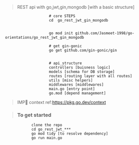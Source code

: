 > REST api with go,jwt,gin,mongodb [with a basic structure]

                        # core STEPS
                        cd  go_rest_jwt_gin_mongodb


                        go mod init github.com/Jasmeet-1998/go-orientations/go_rest_jwt_gin_mongodb

                        # get gin-gonic
                        go get github.com/gin-gonic/gin


                        # api_structure
                        controllers [buisness logic]
                        models [schema for DB storage]
                        routes [routing layer with all routes]
                        utils [misc helpers]
                        middlewares [middlewares]
                        main.go [entry point]
                        go.mod [depend management]

> IMP📝 context ref:https://pkg.go.dev/context

> ### To get started

                clone the repo
                cd go_rest_jwt_***
                go mod tidy [to resolve dependency]
                go run main.go
